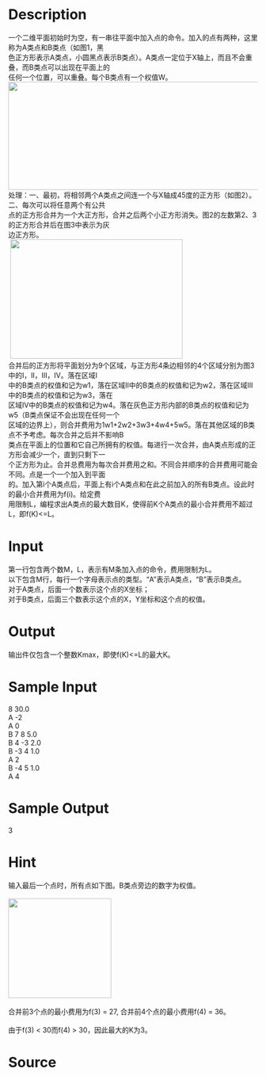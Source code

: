 
# Description

<div class="content"><div>一个二维平面初始时为空，有一串往平面中加入点的命令。加入的点有两种，这里称为A类点和B类点（如图1，黑</div>
<div>色正方形表示A类点，小圆黑点表示B类点）。A类点一定位于X轴上，而且不会重叠，而B类点可以出现在平面上的</div>
<div>任何一个位置，可以重叠。每个B类点有一个权值W。</div>
<div><img src="source/bzoj/1157/img/aHR0cHM6Ly9seWRzeS5jb20vL0p1ZGdlT25saW5lL3VwbG9hZC8yMDE4MDIvMSgzKS5wbmc=.png" width="541" height="218" alt=""/></div>
<div>处理：一、最初，将相邻两个A类点之间连一个与X轴成45度的正方形（如图2）。二、每次可以将任意两个有公共</div>
<div>点的正方形合并为一个大正方形，合并之后两个小正方形消失。图2的左数第2、3的正方形合并后在图3中表示为灰</div>
<div>边正方形。</div>
<div> <img src="source/bzoj/1157/img/aHR0cHM6Ly9seWRzeS5jb20vL0p1ZGdlT25saW5lL3VwbG9hZC8yMDE4MDIvMigyKS5wbmc=.png" width="348" height="241" alt=""/>        </div>
<div>合并后的正方形将平面划分为9个区域，与正方形4条边相邻的4个区域分别为图3中的I，II，III，IV。落在区域I</div>
<div>中的B类点的权值和记为w1，落在区域II中的B类点的权值和记为w2，落在区域III中的B类点的权值和记为w3，落在</div>
<div>区域IV中的B类点的权值和记为w4。落在灰色正方形内部的B类点的权值和记为w5（B类点保证不会出现在任何一个</div>
<div>区域的边界上），则合并费用为1w1+2w2+3w3+4w4+5w5。落在其他区域的B类点不予考虑。每次合并之后并不影响B</div>
<div>类点在平面上的位置和它自己所拥有的权值。每进行一次合并，由A类点形成的正方形会减少一个，直到只剩下一</div>
<div>个正方形为止。合并总费用为每次合并费用之和。不同合并顺序的合并费用可能会不同。点是一个一个加入到平面</div>
<div>的。加入第i个A类点后，平面上有i个A类点和在此之前加入的所有B类点。设此时的最小合并费用为f(i)。给定费</div>
<div>用限制L，编程求出A类点的最大数目K，使得前K个A类点的最小合并费用不超过L，即f(K)&lt;=L。</div>
<div></div></div>

# Input

<div class="content"><div>第一行包含两个数M，L，表示有M条加入点的命令，费用限制为L。</div>
<div>以下包含M行，每行一个字母表示点的类型。“A”表示A类点，“B”表示B类点。</div>
<div>对于A类点，后面一个数表示这个点的X坐标；</div>
<div>对于B类点，后面三个数表示这个点的X，Y坐标和这个点的权值。</div></div>

# Output

<div class="content"><p>输出件仅包含一个整数Kmax，即使f(K)&lt;=L的最大K。</p></div>

# Sample Input

<div class="content"><span class="sampledata">8 30.0<br/>
A -2<br/>
A 0<br/>
B 7 8 5.0<br/>
B 4 -3 2.0<br/>
B -3 4 1.0<br/>
A 2<br/>
B -4 5 1.0<br/>
A 4</span></div>

# Sample Output

<div class="content"><span class="sampledata">3</span></div>

# Hint

<div class="content"><p></p><div>输入最后一个点时，所有点如下图。B类点旁边的数字为权值。</div><br/>
<div><img src="source/bzoj/1157/img/aHR0cHM6Ly9seWRzeS5jb20vL0p1ZGdlT25saW5lL3VwbG9hZC8yMDE4MDIvMy5wbmc=.png" width="208" height="201" alt=""/></div><br/>
<div>合并前3个点的最小费用为f(3) = 27, 合并前4个点的最小费用f(4) = 36。</div><br/>
<div>由于f(3) &lt; 30而f(4) &gt; 30，因此最大的K为3。</div><p></p></div>

# Source

<div class="content"><p><a href="problemset.php?search="></a></p></div>

